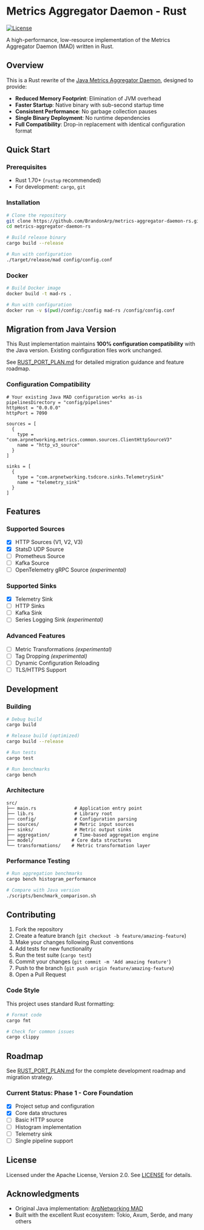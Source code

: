 # Metrics Aggregator Daemon - Rust

[![License](https://img.shields.io/badge/License-Apache%202.0-blue.svg)](https://opensource.org/licenses/Apache-2.0)

A high-performance, low-resource implementation of the Metrics Aggregator Daemon (MAD) written in Rust.

## Overview

This is a Rust rewrite of the [Java Metrics Aggregator Daemon](https://github.com/ArpNetworking/metrics-aggregator-daemon), designed to provide:

- **Reduced Memory Footprint**: Elimination of JVM overhead
- **Faster Startup**: Native binary with sub-second startup time  
- **Consistent Performance**: No garbage collection pauses
- **Single Binary Deployment**: No runtime dependencies
- **Full Compatibility**: Drop-in replacement with identical configuration format

## Quick Start

### Prerequisites

- Rust 1.70+ (`rustup` recommended)
- For development: `cargo`, `git`

### Installation

```bash
# Clone the repository
git clone https://github.com/BrandonArp/metrics-aggregator-daemon-rs.git
cd metrics-aggregator-daemon-rs

# Build release binary
cargo build --release

# Run with configuration
./target/release/mad config/config.conf
```

### Docker

```bash
# Build Docker image
docker build -t mad-rs .

# Run with configuration
docker run -v $(pwd)/config:/config mad-rs /config/config.conf
```

## Migration from Java Version

This Rust implementation maintains **100% configuration compatibility** with the Java version. Existing configuration files work unchanged.

See [RUST_PORT_PLAN.md](RUST_PORT_PLAN.md) for detailed migration guidance and feature roadmap.

### Configuration Compatibility

```hocon
# Your existing Java MAD configuration works as-is
pipelinesDirectory = "config/pipelines"
httpHost = "0.0.0.0"
httpPort = 7090

sources = [
  {
    type = "com.arpnetworking.metrics.common.sources.ClientHttpSourceV3"
    name = "http_v3_source"
  }
]

sinks = [
  {
    type = "com.arpnetworking.tsdcore.sinks.TelemetrySink"
    name = "telemetry_sink"
  }
]
```

## Features

### Supported Sources
- [x] HTTP Sources (V1, V2, V3)
- [x] StatsD UDP Source
- [ ] Prometheus Source  
- [ ] Kafka Source
- [ ] OpenTelemetry gRPC Source *(experimental)*

### Supported Sinks
- [x] Telemetry Sink
- [ ] HTTP Sinks
- [ ] Kafka Sink
- [ ] Series Logging Sink *(experimental)*

### Advanced Features
- [ ] Metric Transformations *(experimental)*
- [ ] Tag Dropping *(experimental)*
- [ ] Dynamic Configuration Reloading
- [ ] TLS/HTTPS Support

## Development

### Building

```bash
# Debug build
cargo build

# Release build (optimized)
cargo build --release

# Run tests
cargo test

# Run benchmarks
cargo bench
```

### Architecture

```
src/
├── main.rs              # Application entry point
├── lib.rs               # Library root
├── config/              # Configuration parsing
├── sources/             # Metric input sources
├── sinks/               # Metric output sinks  
├── aggregation/         # Time-based aggregation engine
├── model/              # Core data structures
└── transformations/    # Metric transformation layer
```

### Performance Testing

```bash
# Run aggregation benchmarks
cargo bench histogram_performance

# Compare with Java version
./scripts/benchmark_comparison.sh
```

## Contributing

1. Fork the repository
2. Create a feature branch (`git checkout -b feature/amazing-feature`)
3. Make your changes following Rust conventions
4. Add tests for new functionality
5. Run the test suite (`cargo test`)
6. Commit your changes (`git commit -m 'Add amazing feature'`)
7. Push to the branch (`git push origin feature/amazing-feature`)
8. Open a Pull Request

### Code Style

This project uses standard Rust formatting:

```bash
# Format code
cargo fmt

# Check for common issues
cargo clippy
```

## Roadmap

See [RUST_PORT_PLAN.md](RUST_PORT_PLAN.md) for the complete development roadmap and migration strategy.

### Current Status: Phase 1 - Core Foundation
- [x] Project setup and configuration
- [x] Core data structures
- [ ] Basic HTTP source
- [ ] Histogram implementation
- [ ] Telemetry sink
- [ ] Single pipeline support

## License

Licensed under the Apache License, Version 2.0. See [LICENSE](LICENSE) for details.

## Acknowledgments

- Original Java implementation: [ArpNetworking MAD](https://github.com/ArpNetworking/metrics-aggregator-daemon)
- Built with the excellent Rust ecosystem: Tokio, Axum, Serde, and many others